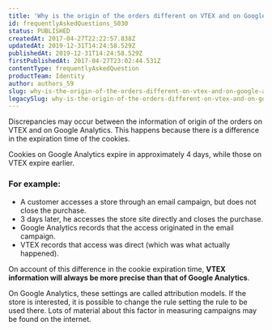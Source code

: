 ```yaml
---
title: 'Why is the origin of the orders different on VTEX and on Google Analytics?'
id: frequentlyAskedQuestions_5030
status: PUBLISHED
createdAt: 2017-04-27T22:22:57.838Z
updatedAt: 2019-12-31T14:24:58.529Z
publishedAt: 2019-12-31T14:24:58.529Z
firstPublishedAt: 2017-04-27T23:02:44.531Z
contentType: frequentlyAskedQuestion
productTeam: Identity
author: authors_59
slug: why-is-the-origin-of-the-orders-different-on-vtex-and-on-google-analytics
legacySlug: why-is-the-origin-of-the-orders-different-on-vtex-and-on-google-analytics
---
```


Discrepancies may occur between the information of origin of the orders on VTEX and on Google Analytics. This happens because there is a difference in the expiration time of the cookies.

Cookies on Google Analytics expire in approximately 4 days, while those on VTEX expire earlier.

### For example:

- A customer accesses a store through an email campaign, but does not close the purchase.
- 3 days later, he accesses the store site directly and closes the purchase.
- Google Analytics records that the access originated in the email campaign.
- VTEX records that access was direct (which was what actually happened).

On account of this difference in the cookie expiration time, **VTEX information will always be more precise than that of Google Analytics**.

On Google Analytics, these settings are called attribution models. If the store is interested, it is possible to change the rule setting the rule to be used there. Lots of material about this factor in measuring campaigns may be found on the internet.
